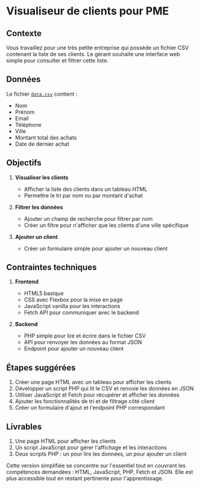 # Visualiseur de clients pour PME

## Contexte
Vous travaillez pour une très petite entreprise qui possède un fichier CSV contenant la liste de ses clients. Le gérant souhaite une interface web simple pour consulter et filtrer cette liste.

## Données
Le fichier [`data.csv`](data.csv) contient :
- Nom
- Prénom
- Email
- Téléphone
- Ville
- Montant total des achats
- Date de dernier achat

## Objectifs

1. **Visualiser les clients**
    - Afficher la liste des clients dans un tableau HTML
    - Permettre le tri par nom ou par montant d'achat

2. **Filtrer les données**
    - Ajouter un champ de recherche pour filtrer par nom
    - Créer un filtre pour n'afficher que les clients d'une ville spécifique

3. **Ajouter un client**
    - Créer un formulaire simple pour ajouter un nouveau client

## Contraintes techniques

1. **Frontend**
    - HTML5 basique
    - CSS avec Flexbox pour la mise en page
    - JavaScript vanilla pour les interactions
    - Fetch API pour communiquer avec le backend

2. **Backend**
    - PHP simple pour lire et écrire dans le fichier CSV
    - API pour renvoyer les données au format JSON
    - Endpoint pour ajouter un nouveau client

## Étapes suggérées

1. Créer une page HTML avec un tableau pour afficher les clients
2. Développer un script PHP qui lit le CSV et renvoie les données en JSON
3. Utiliser JavaScript et Fetch pour récupérer et afficher les données
4. Ajouter les fonctionnalités de tri et de filtrage côté client
5. Créer un formulaire d'ajout et l'endpoint PHP correspondant

## Livrables

1. Une page HTML pour afficher les clients
2. Un script JavaScript pour gérer l'affichage et les interactions
3. Deux scripts PHP : un pour lire les données, un pour ajouter un client

Cette version simplifiée se concentre sur l'essentiel tout en couvrant les compétences demandées : HTML, JavaScript, PHP, Fetch et JSON. Elle est plus accessible tout en restant pertinente pour l'apprentissage.